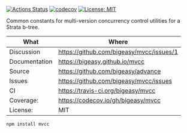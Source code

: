 [![Actions Status](https://github.com/bigeasy/mvcc/workflows/Node%20CI/badge.svg)](https://github.com/bigeasy/mvcc/actions)
[![codecov](https://codecov.io/gh/bigeasy/mvcc/branch/master/graph/badge.svg)](https://codecov.io/gh/bigeasy/mvcc)
[![License: MIT](https://img.shields.io/badge/License-MIT-yellow.svg)](https://opensource.org/licenses/MIT)

Common constants for multi-version concurrency control utilities for a Strata
b-tree.

| What          | Where                                     |
| --- | --- |
| Discussion    | https://github.com/bigeasy/mvcc/issues/1  |
| Documentation | https://bigeasy.github.io/mvcc            |
| Source        | https://github.com/bigeasy/advance        |
| Issues        | https://github.com/bigeasy/mvcc/issues    |
| CI            | https://travis-ci.org/bigeasy/mvcc        |
| Coverage:     | https://codecov.io/gh/bigeasy/mvcc        |
| License:      | MIT                                       |


```
npm install mvcc
```
